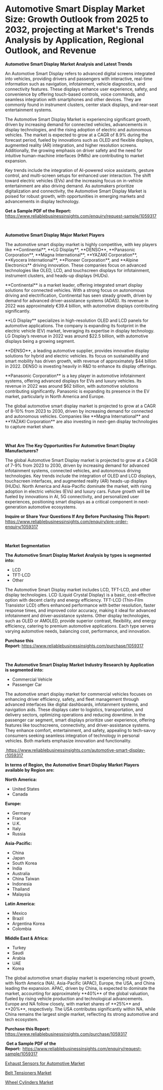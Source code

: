 <p><h1>Automotive Smart Display Market Size: Growth Outlook from 2025 to 2032, projecting at Market's Trends Analysis by Application, Regional Outlook, and Revenue</h1></p><p><strong>Automotive Smart Display Market Analysis and Latest Trends</strong></p>
<p><p>An Automotive Smart Display refers to advanced digital screens integrated into vehicles, providing drivers and passengers with interactive, real-time information such as navigation, infotainment, vehicle diagnostics, and connectivity features. These displays enhance user experience, safety, and convenience by offering touch-based controls, voice commands, and seamless integration with smartphones and other devices. They are commonly found in instrument clusters, center stack displays, and rear-seat entertainment systems.</p><p>The Automotive Smart Display Market is experiencing significant growth, driven by increasing demand for connected vehicles, advancements in display technologies, and the rising adoption of electric and autonomous vehicles. The market is expected to grow at a CAGR of 8.9% during the forecast period, fueled by innovations such as OLED and flexible displays, augmented reality (AR) integration, and higher resolution screens. Additionally, the growing emphasis on driver safety and the need for intuitive human-machine interfaces (HMIs) are contributing to market expansion.</p><p>Key trends include the integration of AI-powered voice assistants, gesture control, and multi-screen setups for enhanced user interaction. The shift toward electric vehicles (EVs) and the increasing focus on in-vehicle entertainment are also driving demand. As automakers prioritize digitalization and connectivity, the Automotive Smart Display Market is poised for robust growth, with opportunities in emerging markets and advancements in display technology.</p></p>
<p><strong>Get a Sample PDF of the Report:&nbsp;</strong> <a href="https://www.reliablebusinessinsights.com/enquiry/request-sample/1059317?utm_campaign=950&utm_medium=2&utm_source=Github&utm_content=ia&utm_term=22012025&utm_id=automotive-smart-display">https://www.reliablebusinessinsights.com/enquiry/request-sample/1059317</a></p>
<p>&nbsp;</p>
<p><strong>Automotive Smart Display Major Market Players</strong></p>
<p><p>The automotive smart display market is highly competitive, with key players like **Continental**, **LG Display**, **DENSO**, **Panasonic Corporation**, **Magna International**, **YAZAKI Corporation**, **Kyocera International**, **Pioneer Corporation**, and **Alpine Electronics** driving innovation. These companies focus on advanced technologies like OLED, LCD, and touchscreen displays for infotainment, instrument clusters, and heads-up displays (HUDs).</p><p>**Continental** is a market leader, offering integrated smart display solutions for connected vehicles. With a strong focus on autonomous driving and electrification, Continental has seen steady growth, driven by demand for advanced driver-assistance systems (ADAS). Its revenue in 2022 was approximately €39.4 billion, with automotive displays contributing significantly.</p><p>**LG Display** specializes in high-resolution OLED and LCD panels for automotive applications. The company is expanding its footprint in the electric vehicle (EV) market, leveraging its expertise in display technology. LG Display’s revenue in 2022 was around $22.5 billion, with automotive displays being a growing segment.</p><p>**DENSO**, a leading automotive supplier, provides innovative display solutions for hybrid and electric vehicles. Its focus on sustainability and smart mobility has driven growth, with revenue of approximately $44 billion in 2022. DENSO is investing heavily in R&D to enhance its display offerings.</p><p>**Panasonic Corporation** is a key player in automotive infotainment systems, offering advanced displays for EVs and luxury vehicles. Its revenue in 2022 was around $62 billion, with automotive solutions contributing significantly. Panasonic is expanding its presence in the EV market, particularly in North America and Europe.</p><p>The global automotive smart display market is projected to grow at a CAGR of 8-10% from 2023 to 2030, driven by increasing demand for connected and autonomous vehicles. Companies like **Magna International** and **YAZAKI Corporation** are also investing in next-gen display technologies to capture market share.</p></p>
<p>&nbsp;</p>
<p><strong>What Are The Key Opportunities For Automotive Smart Display Manufacturers?</strong></p>
<p><p>The global Automotive Smart Display market is projected to grow at a CAGR of 7-9% from 2023 to 2030, driven by increasing demand for advanced infotainment systems, connected vehicles, and autonomous driving technologies. Key trends include the integration of OLED and LCD displays, touchscreen interfaces, and augmented reality (AR) heads-up displays (HUDs). North America and Asia-Pacific dominate the market, with rising adoption in electric vehicles (EVs) and luxury cars. Future growth will be fueled by innovations in AI, 5G connectivity, and personalized user experiences, positioning smart displays as a critical component in next-generation automotive ecosystems.</p></p>
<p><strong>Inquire or Share Your Questions If Any Before Purchasing This Report:</strong> <a href="https://www.reliablebusinessinsights.com/enquiry/pre-order-enquiry/1059317?utm_campaign=950&utm_medium=2&utm_source=Github&utm_content=ia&utm_term=22012025&utm_id=automotive-smart-display">https://www.reliablebusinessinsights.com/enquiry/pre-order-enquiry/1059317</a></p>
<p>&nbsp;</p>
<p><strong>Market Segmentation</strong></p>
<p><strong>The Automotive Smart Display Market Analysis by types is segmented into:</strong></p>
<p><ul><li>LCD</li><li>TFT-LCD</li><li>Other</li></ul></p>
<p><p>The Automotive Smart Display market includes LCD, TFT-LCD, and other display technologies. LCD (Liquid Crystal Display) is a basic, cost-effective option with decent clarity and energy efficiency. TFT-LCD (Thin-Film Transistor LCD) offers enhanced performance with better resolution, faster response times, and improved color accuracy, making it ideal for advanced infotainment and driver-assistance systems. Other display technologies, such as OLED or AMOLED, provide superior contrast, flexibility, and energy efficiency, catering to premium automotive applications. Each type serves varying automotive needs, balancing cost, performance, and innovation.</p></p>
<p><strong>Purchase this Report:&nbsp;</strong><a href="https://www.reliablebusinessinsights.com/purchase/1059317?utm_campaign=950&utm_medium=2&utm_source=Github&utm_content=ia&utm_term=22012025&utm_id=automotive-smart-display">https://www.reliablebusinessinsights.com/purchase/1059317</a></p>
<p>&nbsp;</p>
<p><strong>The Automotive Smart Display Market Industry Research by Application is segmented into:</strong></p>
<p><ul><li>Commercial Vehicle</li><li>Passenger Car</li></ul></p>
<p><p>The automotive smart display market for commercial vehicles focuses on enhancing driver efficiency, safety, and fleet management through advanced interfaces like digital dashboards, infotainment systems, and navigation aids. These displays cater to logistics, transportation, and delivery sectors, optimizing operations and reducing downtime. In the passenger car segment, smart displays prioritize user experience, offering features like touchscreens, connectivity, and driver-assistance systems. They enhance comfort, entertainment, and safety, appealing to tech-savvy consumers seeking seamless integration of technology in personal vehicles. Both markets emphasize innovation and functionality.</p></p>
<p><a href="https://www.reliablebusinessinsights.com/automotive-smart-display-r1059317?utm_campaign=950&utm_medium=2&utm_source=Github&utm_content=ia&utm_term=22012025&utm_id=automotive-smart-display">&nbsp;https://www.reliablebusinessinsights.com/automotive-smart-display-r1059317</a></p>
<p><strong>In terms of Region, the Automotive Smart Display Market Players available by Region are:</strong></p>
<p>
    <p> <strong> North America: </strong>
        <ul>
            <li>United States</li>
            <li>Canada</li>
        </ul>
        </p> 
    <p> <strong> Europe: </strong>
        <ul>
            <li>Germany</li>
            <li>France</li>
            <li>U.K.</li>
            <li>Italy</li>
            <li>Russia</li>
        </ul>
        </p> 
    <p> <strong> Asia-Pacific: </strong>
        <ul>
            <li>China</li>
            <li>Japan</li>
            <li>South Korea</li>
            <li>India</li>
            <li>Australia</li>
            <li>China Taiwan</li>
            <li>Indonesia</li>
            <li>Thailand</li>
            <li>Malaysia</li>
        </ul>
        </p> 
    <p> <strong> Latin America: </strong>
        <ul>
            <li>Mexico</li>
            <li>Brazil</li>
            <li>Argentina Korea</li>
            <li>Colombia</li>
        </ul>
        </p> 
    <p> <strong> Middle East & Africa: </strong>
        <ul>
            <li>Turkey</li>
            <li>Saudi</li>
            <li>Arabia</li>
            <li>UAE</li>
            <li>Korea</li>
        </ul>
    </p>
    </p>
<p><p>The global automotive smart display market is experiencing robust growth, with North America (NA), Asia-Pacific (APAC), Europe, the USA, and China leading the expansion. APAC, driven by China, is expected to dominate the market, accounting for approximately **40%** of the global valuation, fueled by rising vehicle production and technological advancements. Europe and NA follow closely, with market shares of **25%** and **20%**, respectively. The USA contributes significantly within NA, while China remains the largest single market, reflecting its strong automotive and tech ecosystem.</p></p>
<p><strong>Purchase this Report: </strong><a href="https://www.reliablebusinessinsights.com/purchase/1059317?utm_campaign=950&utm_medium=2&utm_source=Github&utm_content=ia&utm_term=22012025&utm_id=automotive-smart-display">https://www.reliablebusinessinsights.com/purchase/1059317</a></p>
<p>&nbsp;<strong>Get a Sample PDF of the Report:&nbsp;&nbsp;</strong><a href="https://www.reliablebusinessinsights.com/enquiry/request-sample/1059317?utm_campaign=950&utm_medium=2&utm_source=Github&utm_content=ia&utm_term=22012025&utm_id=automotive-smart-display">https://www.reliablebusinessinsights.com/enquiry/request-sample/1059317</a></p>
<p><strong></strong></p>
<p><p><a href="https://github.com/lateshab69/Market-Research-Report-List-1/blob/main/exhaust-sensors-for-automotive-market.md?utm_campaign=950&utm_medium=2&utm_source=Github&utm_content=ia&utm_term=22012025&utm_id=automotive-smart-display">Exhaust Sensors for Automotive Market</a></p><p><a href="https://github.com/ryanbell8967/Market-Research-Report-List-1/blob/main/belt-tensioners-market.md?utm_campaign=950&utm_medium=2&utm_source=Github&utm_content=ia&utm_term=22012025&utm_id=automotive-smart-display">Belt Tensioners Market</a></p><p><a href="https://github.com/yoshih12/Market-Research-Report-List-4/blob/main/wheel-cylinders-market.md?utm_campaign=950&utm_medium=2&utm_source=Github&utm_content=ia&utm_term=22012025&utm_id=automotive-smart-display">Wheel Cylinders Market</a></p></p>